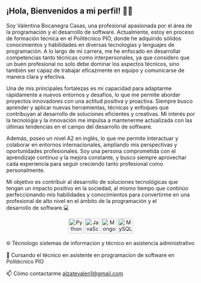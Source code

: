 ## ¡Hola, Bienvenidos a mi perfil! 👋🏼

Soy Valentina Bocanegra Casas, una profesional apasionada por el área de la programación y el desarrollo de software. Actualmente, estoy en proceso de formación técnica en el Politécnico PIO, donde he adquirido sólidos conocimientos y habilidades en diversas tecnologías y lenguajes de programación. A lo largo de mi carrera, me he enfocado en desarrollar competencias tanto técnicas como interpersonales, ya que considero que un buen profesional no solo debe dominar los aspectos técnicos, sino también ser capaz de trabajar eficazmente en equipo y comunicarse de manera clara y efectiva.

Una de mis principales fortalezas es mi capacidad para adaptarme rápidamente a nuevos entornos y desafíos, lo que me permite abordar proyectos innovadores con una actitud positiva y proactiva. Siempre busco aprender y aplicar nuevas herramientas, técnicas y enfoques que contribuyan al desarrollo de soluciones eficientes y creativas. Mi interés por la tecnología y la innovación me impulsa a mantenerme actualizada con las últimas tendencias en el campo del desarrollo de software.

Además, poseo un nivel A2 en inglés, lo que me permite interactuar y colaborar en entornos internacionales, ampliando mis perspectivas y oportunidades profesionales. Soy una persona comprometida con el aprendizaje continuo y la mejora constante, y busco siempre aprovechar cada experiencia para seguir creciendo tanto profesional como personalmente.

Mi objetivo es contribuir al desarrollo de soluciones tecnológicas que tengan un impacto positivo en la sociedad, al mismo tiempo que continúo perfeccionando mis habilidades y conocimientos para convertirme en una profesional de alto nivel en el ámbito de la programación y el desarrollo de software.💻
<div align="center">
    <img src="https://camo.githubusercontent.com/740b035ed7f2f9a189b337373e57b98f8c3d61d2fbbb7d7872a6563646a20abc/68747470733a2f2f74656368737461636b2d67656e657261746f722e76657263656c2e6170702f707974686f6e2d69636f6e2e737667" alt="Python logo" width="40" height="40"/>
 
  <img src="https://camo.githubusercontent.com/9f44b299b7e1173e15c41a2bb04863ca5e78c81ab947283d3b6f6475871b8f60/68747470733a2f2f74656368737461636b2d67656e657261746f722e76657263656c2e6170702f6a732d69636f6e2e737667" alt="JavaScript logo" width="40" height="40"/>
  <img src="https://cdn.jsdelivr.net/gh/devicons/devicon/icons/mongodb/mongodb-original.svg" alt="MongoDB logo" width="40" height="40"/>
  
  <img src="https://camo.githubusercontent.com/3ed284d0ecd9fcccabf0711e2cad6bbec412e417bcfb1da25502a1ed9adbaf78/68747470733a2f2f74656368737461636b2d67656e657261746f722e76657263656c2e6170702f6d7973716c2d69636f6e2e737667" alt="MySQL logo" width="40" height="40"/>
</div>

🌐 Técnologo sistemas de informacion y técnico en asistencia administrativo 

📱 Cursando el técnico en asistente en programacion de software en Politécnico PIO

📫 Cómo contactarme alzatevalen1@gmail.com



<!--
**valila2/valila2** is a ✨ _special_ ✨ repository because its `README.md` (this file) appears on your GitHub profile.

Here are some ideas to get you started:

- 🔭 I’m currently working on ...
- 🌱 I’m currently learning ...
- 👯 I’m looking to collaborate on ...
- 🤔 I’m looking for help with ...
- 💬 Ask me about ...
- 📫 How to reach me: ...
- 😄 Pronouns: ...
- ⚡ Fun fact: ...
-->
